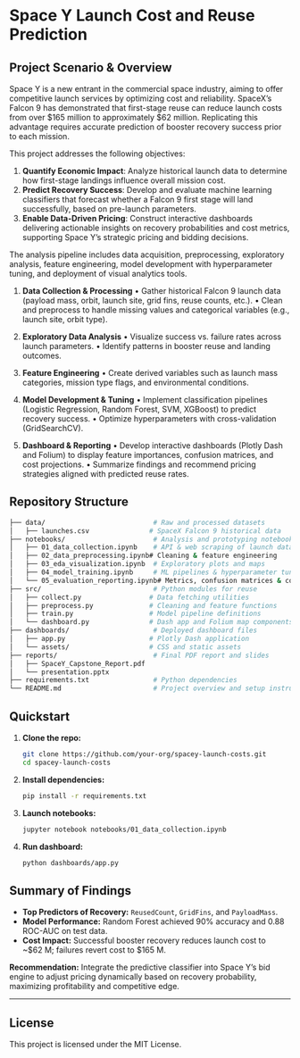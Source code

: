 # Space Y Launch Cost and Reuse Prediction

## Project Scenario & Overview

Space Y is a new entrant in the commercial space industry, aiming to offer competitive launch services by optimizing cost and reliability. SpaceX’s Falcon 9 has demonstrated that first-stage reuse can reduce launch costs from over \$165 million to approximately \$62 million. Replicating this advantage requires accurate prediction of booster recovery success prior to each mission.

This project addresses the following objectives:

1. **Quantify Economic Impact**: Analyze historical launch data to determine how first-stage landings influence overall mission cost.
2. **Predict Recovery Success**: Develop and evaluate machine learning classifiers that forecast whether a Falcon 9 first stage will land successfully, based on pre-launch parameters.
3. **Enable Data-Driven Pricing**: Construct interactive dashboards delivering actionable insights on recovery probabilities and cost metrics, supporting Space Y’s strategic pricing and bidding decisions.

The analysis pipeline includes data acquisition, preprocessing, exploratory analysis, feature engineering, model development with hyperparameter tuning, and deployment of visual analytics tools.

1. **Data Collection & Processing**
   • Gather historical Falcon 9 launch data (payload mass, orbit, launch site, grid fins, reuse counts, etc.).
   • Clean and preprocess to handle missing values and categorical variables (e.g., launch site, orbit type).

2. **Exploratory Data Analysis**
   • Visualize success vs. failure rates across launch parameters.
   • Identify patterns in booster reuse and landing outcomes.

3. **Feature Engineering**
   • Create derived variables such as launch mass categories, mission type flags, and environmental conditions.

4. **Model Development & Tuning**
   • Implement classification pipelines (Logistic Regression, Random Forest, SVM, XGBoost) to predict recovery success.
   • Optimize hyperparameters with cross-validation (GridSearchCV).

5. **Dashboard & Reporting**
   • Develop interactive dashboards (Plotly Dash and Folium) to display feature importances, confusion matrices, and cost projections.
   • Summarize findings and recommend pricing strategies aligned with predicted reuse rates.

## Repository Structure

```bash
├── data/                           # Raw and processed datasets
│   ├── launches.csv               # SpaceX Falcon 9 historical data
├── notebooks/                      # Analysis and prototyping notebooks
│   ├── 01_data_collection.ipynb    # API & web scraping of launch data
│   ├── 02_data_preprocessing.ipynb# Cleaning & feature engineering
│   ├── 03_eda_visualization.ipynb  # Exploratory plots and maps
│   ├── 04_model_training.ipynb     # ML pipelines & hyperparameter tuning
│   └── 05_evaluation_reporting.ipynb# Metrics, confusion matrices & cost analysis
├── src/                            # Python modules for reuse
│   ├── collect.py                 # Data fetching utilities
│   ├── preprocess.py              # Cleaning and feature functions
│   ├── train.py                   # Model pipeline definitions
│   └── dashboard.py               # Dash app and Folium map components
├── dashboards/                     # Deployed dashboard files
│   ├── app.py                     # Plotly Dash application
│   └── assets/                    # CSS and static assets
├── reports/                        # Final PDF report and slides
│   ├── SpaceY_Capstone_Report.pdf
│   └── presentation.pptx
├── requirements.txt                # Python dependencies
└── README.md                       # Project overview and setup instructions
```

## Quickstart

1. **Clone the repo:**

   ```bash
   git clone https://github.com/your-org/spacey-launch-costs.git
   cd spacey-launch-costs
   ```
2. **Install dependencies:**

   ```bash
   pip install -r requirements.txt
   ```
3. **Launch notebooks:**

   ```bash
   jupyter notebook notebooks/01_data_collection.ipynb
   ```
4. **Run dashboard:**

   ```bash
   python dashboards/app.py
   ```

## Summary of Findings

* **Top Predictors of Recovery:** `ReusedCount`, `GridFins`, and `PayloadMass`.
* **Model Performance:** Random Forest achieved 90% accuracy and 0.88 ROC-AUC on test data.
* **Cost Impact:** Successful booster recovery reduces launch cost to \~\$62 M; failures revert cost to \$165 M.

**Recommendation:** Integrate the predictive classifier into Space Y’s bid engine to adjust pricing dynamically based on recovery probability, maximizing profitability and competitive edge.

---

## License

This project is licensed under the MIT License.
